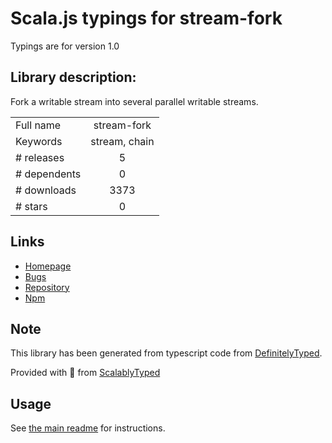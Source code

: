 
# Scala.js typings for stream-fork

Typings are for version 1.0

## Library description:
Fork a writable stream into several parallel writable streams.

|                    |                 |
| ------------------ | :-------------: |
| Full name          | stream-fork |
| Keywords           | stream, chain |
| # releases         | 5 |
| # dependents       | 0 |
| # downloads        | 3373 |
| # stars            | 0 |

## Links
- [Homepage](https://github.com/uhop/stream-fork#readme)
- [Bugs](https://github.com/uhop/stream-fork/issues)
- [Repository](https://github.com/uhop/stream-fork)
- [Npm](https://www.npmjs.com/package/stream-fork)
    


## Note
This library has been generated from typescript code from [DefinitelyTyped](https://definitelytyped.org).

Provided with :purple_heart: from [ScalablyTyped](https://github.com/oyvindberg/ScalablyTyped)

## Usage
See [the main readme](../../readme.md) for instructions.


